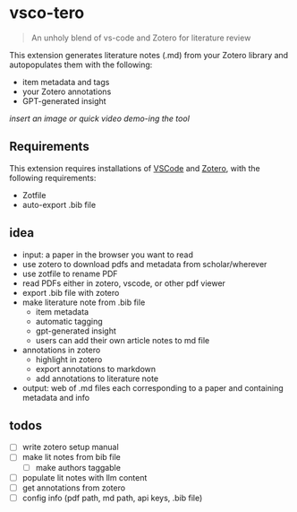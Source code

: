 # vsco-tero

> An unholy blend of vs-code and Zotero for literature review

This extension generates literature notes (.md) from your Zotero library and autopopulates them with the following:

- item metadata and tags
- your Zotero annotations
- GPT-generated insight

*insert an image or quick video demo-ing the tool*

## Requirements

This extension requires installations of [VSCode](https://code.visualstudio.com/) and [Zotero](https://www.zotero.org/), with the following requirements:

- Zotfile
- auto-export .bib file

## idea
 
- input: a paper in the browser you want to read
- use zotero to download pdfs and metadata from scholar/wherever
- use zotfile to rename PDF
- read PDFs either in zotero, vscode, or other pdf viewer
- export .bib file with zotero
- make literature note from .bib file
    - item metadata
    - automatic tagging
    - gpt-generated insight
    - users can add their own article notes to md file
- annotations in zotero
    - highlight in zotero
    - export annotations to markdown
    - add annotations to literature note
- output: web of .md files each corresponding to a paper and containing metadata and info

## todos

- [ ] write zotero setup manual
- [ ] make lit notes from bib file
  - [ ] make authors taggable
- [ ] populate lit notes with llm content
- [ ] get annotations from zotero
- [ ] config info (pdf path, md path, api keys, .bib file)
